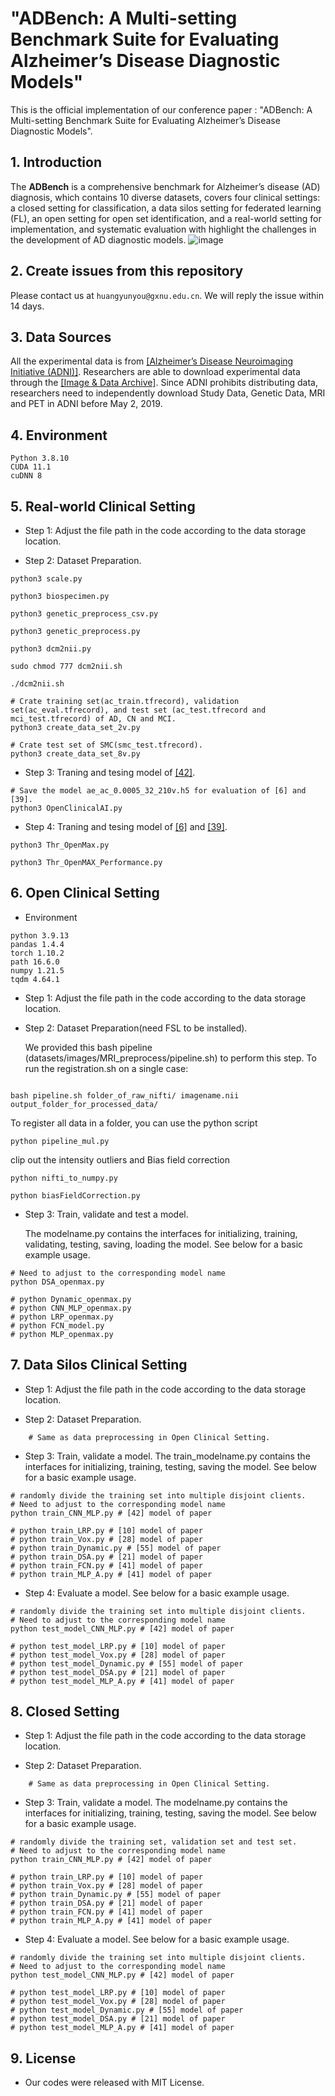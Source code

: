 #  "ADBench: A Multi-setting Benchmark Suite for Evaluating Alzheimer’s Disease Diagnostic Models"


This is the official implementation of our conference paper : "ADBench: A Multi-setting Benchmark Suite for Evaluating Alzheimer’s Disease Diagnostic Models".

## 1. Introduction

The **ADBench** is a comprehensive benchmark for Alzheimer’s disease (AD) diagnosis, which contains 10 diverse datasets, covers four clinical settings: a closed setting for classification, a data silos setting for federated learning (FL), an open setting for open set identification, and a real-world setting for implementation, and systematic evaluation with highlight the challenges in the development of AD diagnostic models. 
![image](https://github.com/zsgcjz-aibench/ADBench/blob/main/images/Figure1.jpg)

## 2. Create issues from this repository
Please contact us at `huangyunyou@gxnu.edu.cn`. We will reply the issue within 14 days.

## 3. Data Sources 
All the experimental data is from [[Alzheimer’s Disease Neuroimaging Initiative (ADNI)]](https://adni.loni.usc.edu/). Researchers are able to download experimental data through the [[Image & Data Archive]](https://ida.loni.usc.edu/login.jsp). Since ADNI prohibits distributing data, researchers need to independently download Study Data, Genetic Data, MRI and PET in ADNI before May 2, 2019.

## 4. Environment
```
Python 3.8.10  
CUDA 11.1  
cuDNN 8  
```
    
## 5. Real-world Clinical Setting
- Step 1: Adjust the file path in the code according to the data storage location.

- Step 2: Dataset Preparation.

```
python3 scale.py

python3 biospecimen.py

python3 genetic_preprocess_csv.py

python3 genetic_preprocess.py

python3 dcm2nii.py

sudo chmod 777 dcm2nii.sh

./dcm2nii.sh

# Crate training set(ac_train.tfrecord), validation set(ac_eval.tfrecord), and test set (ac_test.tfrecord and mci_test.tfrecord) of AD, CN and MCI.
python3 create_data_set_2v.py 

# Crate test set of SMC(smc_test.tfrecord).
python3 create_data_set_8v.py
```

- Step 3: Traning and tesing model of [[42]](https://www.nature.com/articles/s41467-022-31037-5).
```
# Save the model ae_ac_0.0005_32_210v.h5 for evaluation of [6] and [39].
python3 OpenClinicalAI.py
```
- Step 4: Traning and tesing model of [[6]](https://www.cv-foundation.org/openaccess/content_cvpr_2016/papers/Bendale_Towards_Open_Set_CVPR_2016_paper.pdf) and [[39]](https://openaccess.thecvf.com/content_CVPR_2020/papers/Perera_Generative-Discriminative_Feature_Representations_for_Open-Set_Recognition_CVPR_2020_paper.pdf).
```
python3 Thr_OpenMax.py

python3 Thr_OpenMAX_Performance.py
```
## 6. Open Clinical Setting

- Environment
```
python 3.9.13
pandas 1.4.4
torch 1.10.2
path 16.6.0
numpy 1.21.5
tqdm 4.64.1
```
- Step 1: Adjust the file path in the code according to the data storage location.

- Step 2: Dataset Preparation(need FSL to be installed).
    
    We provided this bash pipeline (datasets/images/MRI_preprocess/pipeline.sh) to perform this step. To run the registration.sh on a single case:
```

bash pipeline.sh folder_of_raw_nifti/ imagename.nii output_folder_for_processed_data/

```
   To register all data in a folder, you can use the python script 
    
```
python pipeline_mul.py
```

clip out the intensity outliers and Bias field correction
```
python nifti_to_numpy.py

python biasFieldCorrection.py
```

- Step 3: Train, validate and test a model.

    The modelname.py contains the interfaces for initializing, training, validating, testing, saving, loading the model. See below for a basic example usage.
```
# Need to adjust to the corresponding model name
python DSA_openmax.py 

# python Dynamic_openmax.py
# python CNN_MLP_openmax.py 
# python LRP_openmax.py
# python FCN_model.py
# python MLP_openmax.py 
```

## 7. Data Silos Clinical Setting
- Step 1: Adjust the file path in the code according to the data storage location.

- Step 2: Dataset Preparation.
```
    # Same as data preprocessing in Open Clinical Setting.
```
- Step 3: Train, validate a model.
 The train_modelname.py contains the interfaces for initializing, training, testing, saving the model. See below for a basic example usage.
```
# randomly divide the training set into multiple disjoint clients.
# Need to adjust to the corresponding model name
python train_CNN_MLP.py # [42] model of paper

# python train_LRP.py # [10] model of paper
# python train_Vox.py # [28] model of paper
# python train_Dynamic.py # [55] model of paper
# python train_DSA.py # [21] model of paper
# python train_FCN.py # [41] model of paper
# python train_MLP_A.py # [41] model of paper
```
- Step 4: Evaluate a model. See below for a basic example usage.
```
# randomly divide the training set into multiple disjoint clients. 
# Need to adjust to the corresponding model name
python test_model_CNN_MLP.py # [42] model of paper

# python test_model_LRP.py # [10] model of paper
# python test_model_Vox.py # [28] model of paper
# python test_model_Dynamic.py # [55] model of paper
# python test_model_DSA.py # [21] model of paper
# python test_model_MLP_A.py # [41] model of paper
```

## 8. Closed Setting
- Step 1: Adjust the file path in the code according to the data storage location.

- Step 2: Dataset Preparation.
``` 
    # Same as data preprocessing in Open Clinical Setting.
``` 
- Step 3: Train, validate a model.
 The modelname.py contains the interfaces for initializing, training, testing, saving the model. See below for a basic example usage.
```
# randomly divide the training set, validation set and test set.
# Need to adjust to the corresponding model name
python train_CNN_MLP.py # [42] model of paper

# python train_LRP.py # [10] model of paper
# python train_Vox.py # [28] model of paper
# python train_Dynamic.py # [55] model of paper
# python train_DSA.py # [21] model of paper
# python train_FCN.py # [41] model of paper
# python train_MLP_A.py # [41] model of paper
```
- Step 4: Evaluate a model. See below for a basic example usage.
```
# randomly divide the training set into multiple disjoint clients. 
# Need to adjust to the corresponding model name
python test_model_CNN_MLP.py # [42] model of paper

# python test_model_LRP.py # [10] model of paper
# python test_model_Vox.py # [28] model of paper
# python test_model_Dynamic.py # [55] model of paper
# python test_model_DSA.py # [21] model of paper
# python test_model_MLP_A.py # [41] model of paper
```

## 9. License
- Our codes were released with MIT License. 
